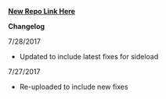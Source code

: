 
**[New Repo Link Here](https://github.com/JMccormick264/SnapPP/releases)**

**Changelog**

7/28/2017

 - Updated to include latest fixes for sideload

7/27/2017

 - Re-uploaded to include new fixes
